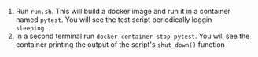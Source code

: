 1. Run `run.sh`. This will build a docker image and run it in a container named `pytest`. You will see the test script periodically loggin `sleeping...`
2. In a second terminal run `docker container stop pytest`. You will see the container printing the output of the script's `shut_down()` function
